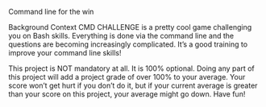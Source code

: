 Command line for the win

Background Context
CMD CHALLENGE is a pretty cool game challenging you on Bash skills. Everything is done via the command line and the questions are becoming increasingly complicated. It’s a good training to improve your command line skills!

This project is NOT mandatory at all. It is 100% optional. Doing any part of this project will add a project grade of over 100% to your average. Your score won’t get hurt if you don’t do it, but if your current average is greater than your score on this project, your average might go down. Have fun!